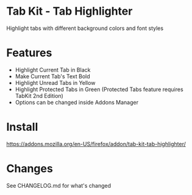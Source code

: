 Tab Kit - Tab Highlighter
=========================

Highlight tabs with different background colors and font styles

Features
========
- Highlight Current Tab in Black
- Make Current Tab's Text Bold
- Highlight Unread Tabs in Yellow
- Highlight Protected Tabs in Green (Protected Tabs feature requires TabKit 2nd Edition)
- Options can be changed inside Addons Manager

Install
=======
https://addons.mozilla.org/en-US/firefox/addon/tab-kit-tab-highlighter/

Changes
=======
See CHANGELOG.md for what's changed
